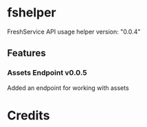 # fshelper
FreshService API usage helper version: "0.0.4"

## Features
### Assets Endpoint v0.0.5
  Added an endpoint for working with assets

# Credits
